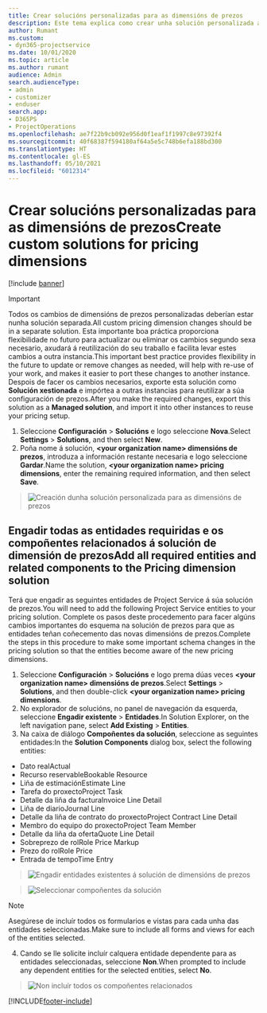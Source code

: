 ```yaml
---
title: Crear solucións personalizadas para as dimensións de prezos
description: Este tema explica como crear unha solución personalizada ao crear dimensións de prezos personalizadas.
author: Rumant
ms.custom:
- dyn365-projectservice
ms.date: 10/01/2020
ms.topic: article
ms.author: rumant
audience: Admin
search.audienceType:
- admin
- customizer
- enduser
search.app:
- D365PS
- ProjectOperations
ms.openlocfilehash: ae7f22b9cb092e956d0f1eaf1f1997c8e97392f4
ms.sourcegitcommit: 40f68387f594180af64a5e5c748b6efa188bd300
ms.translationtype: HT
ms.contentlocale: gl-ES
ms.lasthandoff: 05/10/2021
ms.locfileid: "6012314"
---
```

# <a name="create-custom-solutions-for-pricing-dimensions"></a><span data-ttu-id="72461-103">Crear solucións personalizadas para as dimensións de prezos</span><span class="sxs-lookup"><span data-stu-id="72461-103">Create custom solutions for pricing dimensions</span></span>

[!include [banner](../includes/psa-now-project-operations.md)]

> [!IMPORTANT]
> <span data-ttu-id="72461-104">Todos os cambios de dimensións de prezos personalizadas deberían estar nunha solución separada.</span><span class="sxs-lookup"><span data-stu-id="72461-104">All custom pricing dimension changes should be in a separate solution.</span></span> <span data-ttu-id="72461-105">Esta importante boa práctica proporciona flexibilidade no futuro para actualizar ou eliminar os cambios segundo sexa necesario, axudará á reutilización do seu traballo e facilita levar estes cambios a outra instancia.</span><span class="sxs-lookup"><span data-stu-id="72461-105">This important best practice provides flexibility in the future to update or remove changes as needed, will help with re-use of your work, and makes it easier to port these changes to another instance.</span></span> <span data-ttu-id="72461-106">Despois de facer os cambios necesarios, exporte esta solución como **Solución xestionada** e impórtea a outras instancias para reutilizar a súa configuración de prezos.</span><span class="sxs-lookup"><span data-stu-id="72461-106">After you make the required changes, export this solution as a **Managed solution**, and import it into other instances to reuse your pricing setup.</span></span>

1. <span data-ttu-id="72461-107">Seleccione **Configuración** > **Solucións** e logo seleccione **Nova**.</span><span class="sxs-lookup"><span data-stu-id="72461-107">Select **Settings** > **Solutions**, and then select **New**.</span></span> 
2. <span data-ttu-id="72461-108">Poña nome á solución, **\<your organization name> dimensións de prezos**, introduza a información restante necesaria e logo seleccione **Gardar**.</span><span class="sxs-lookup"><span data-stu-id="72461-108">Name the solution, **\<your organization name> pricing dimensions**, enter the remaining required information, and then select **Save**.</span></span>

> ![Creación dunha solución personalizada para as dimensións de prezos](media/Creation-of-custom-pricing-dimension-solution.PNG)
  
## <a name="add-all-required-entities-and-related-components-to-the-pricing-dimension-solution"></a><span data-ttu-id="72461-110">Engadir todas as entidades requiridas e os compoñentes relacionados á solución de dimensión de prezos</span><span class="sxs-lookup"><span data-stu-id="72461-110">Add all required entities and related components to the Pricing dimension solution</span></span>
<span data-ttu-id="72461-111">Terá que engadir as seguintes entidades de Project Service á súa solución de prezos.</span><span class="sxs-lookup"><span data-stu-id="72461-111">You will need to add the following Project Service entities to your pricing solution.</span></span> <span data-ttu-id="72461-112">Complete os pasos deste procedemento para facer algúns cambios importantes do esquema na solución de prezos para que as entidades teñan coñecemento das novas dimensións de prezos.</span><span class="sxs-lookup"><span data-stu-id="72461-112">Complete the steps in this procedure to make some important schema changes in the pricing solution so that the entities become aware of the new pricing dimensions.</span></span>

1. <span data-ttu-id="72461-113">Seleccione **Configuración** > **Solucións** e logo prema dúas veces **\<your organization name> dimensións de prezos**.</span><span class="sxs-lookup"><span data-stu-id="72461-113">Select **Settings** > **Solutions**, and then double-click **\<your organization name> pricing dimensions**.</span></span> 
2. <span data-ttu-id="72461-114">No explorador de solucións, no panel de navegación da esquerda, seleccione **Engadir existente** > **Entidades**.</span><span class="sxs-lookup"><span data-stu-id="72461-114">In Solution Explorer, on the left navigation pane, select **Add Existing** > **Entities**.</span></span>
3. <span data-ttu-id="72461-115">Na caixa de diálogo **Compoñentes da solución**, seleccione as seguintes entidades:</span><span class="sxs-lookup"><span data-stu-id="72461-115">In the **Solution Components** dialog box, select the following entities:</span></span>

- <span data-ttu-id="72461-116">Dato real</span><span class="sxs-lookup"><span data-stu-id="72461-116">Actual</span></span>
- <span data-ttu-id="72461-117">Recurso reservable</span><span class="sxs-lookup"><span data-stu-id="72461-117">Bookable Resource</span></span>
- <span data-ttu-id="72461-118">Liña de estimación</span><span class="sxs-lookup"><span data-stu-id="72461-118">Estimate Line</span></span>
- <span data-ttu-id="72461-119">Tarefa do proxecto</span><span class="sxs-lookup"><span data-stu-id="72461-119">Project Task</span></span>
- <span data-ttu-id="72461-120">Detalle da liña da factura</span><span class="sxs-lookup"><span data-stu-id="72461-120">Invoice Line Detail</span></span>
- <span data-ttu-id="72461-121">Liña de diario</span><span class="sxs-lookup"><span data-stu-id="72461-121">Journal Line</span></span>
- <span data-ttu-id="72461-122">Detalle da liña de contrato do proxecto</span><span class="sxs-lookup"><span data-stu-id="72461-122">Project Contract Line Detail</span></span>
- <span data-ttu-id="72461-123">Membro do equipo do proxecto</span><span class="sxs-lookup"><span data-stu-id="72461-123">Project Team Member</span></span>
- <span data-ttu-id="72461-124">Detalle da liña da oferta</span><span class="sxs-lookup"><span data-stu-id="72461-124">Quote Line Detail</span></span>
- <span data-ttu-id="72461-125">Sobreprezo de rol</span><span class="sxs-lookup"><span data-stu-id="72461-125">Role Price Markup</span></span>
- <span data-ttu-id="72461-126">Prezo do rol</span><span class="sxs-lookup"><span data-stu-id="72461-126">Role Price</span></span> 
- <span data-ttu-id="72461-127">Entrada de tempo</span><span class="sxs-lookup"><span data-stu-id="72461-127">Time Entry</span></span> 

> ![Engadir entidades existentes á solución de dimensións de prezos](media/Existing-entities-to-PD-solution.png)

> ![Seleccionar compoñentes da solución](media/Dimension-Components.png)

> [!NOTE]
> <span data-ttu-id="72461-130">Asegúrese de incluír todos os formularios e vistas para cada unha das entidades seleccionadas.</span><span class="sxs-lookup"><span data-stu-id="72461-130">Make sure to include all forms and views for each of the entities selected.</span></span>

4. <span data-ttu-id="72461-131">Cando se lle solicite incluír calquera entidade dependente para as entidades seleccionadas, seleccione **Non**.</span><span class="sxs-lookup"><span data-stu-id="72461-131">When prompted to include any dependent entities for the selected entities, select **No**.</span></span>

> ![Non incluír todos os compoñentes relacionados](media/Do-not-include-required.png)




[!INCLUDE[footer-include](../includes/footer-banner.md)]